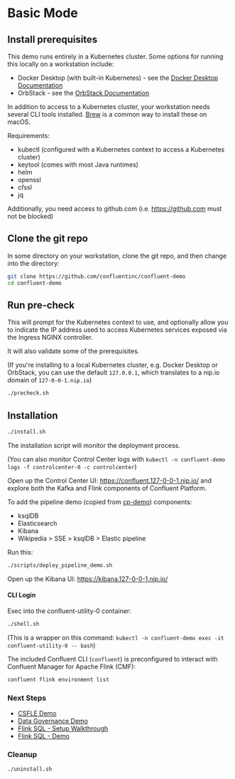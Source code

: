 # Basic Mode

## Install prerequisites

This demo runs entirely in a Kubernetes cluster. Some options for running this locally on a workstation include:

* Docker Desktop (with built-in Kubernetes) - see the [Docker Desktop Documentation](https://docs.docker.com/desktop/features/kubernetes/)
* OrbStack - see the [OrbStack Documentation](https://orbstack.dev/)

In addition to access to a Kubernetes cluster, your workstation needs several CLI tools installed. [Brew](https://brew.sh/) is a common way to install these on macOS.

Requirements:

* kubectl (configured with a Kubernetes context to access a Kubernetes cluster)
* keytool (comes with most Java runtimes)
* helm
* openssl
* cfssl
* jq

Additionally, you need access to github.com (i.e. https://github.com must not be blocked)

## Clone the git repo

In some directory on your workstation, clone the git repo, and then change into the directory:

```bash
git clone https://github.com/confluentinc/confluent-demo
cd confluent-demo
```

## Run pre-check

This will prompt for the Kubernetes context to use, and optionally allow you to indicate the IP address used to access Kubernetes services exposed via the Ingress NGINX controller.

It will also validate some of the prerequisites.

(If you're installing to a local Kubernetes cluster, e.g. Docker Desktop or OrbStack, you can use the default `127.0.0.1`, which translates to a nip.io domain of `127-0-0-1.nip.io`)

```bash
./precheck.sh
```

## Installation

```bash
./install.sh
```

The installation script will monitor the deployment process.

(You can also monitor Control Center logs with `kubectl -n confluent-demo logs -f controlcenter-0 -c controlcenter`)

Open up the Control Center UI: https://confluent.127-0-0-1.nip.io/ and explore both the Kafka and Flink components of Confluent Platform.

To add the pipeline demo (copied from [cp-demo](https://github.com/confluentinc/cp-demo)) components:
* ksqlDB
* Elasticsearch
* Kibana
* Wikipedia > SSE > ksqlDB > Elastic pipeline

Run this:

```bash
./scripts/deploy_pipeline_demo.sh
```

Open up the Kibana UI: https://kibana.127-0-0-1.nip.io/

#### CLI Login

Exec into the confluent-utility-0 container:

```bash
./shell.sh
```

(This is a wrapper on this command: `kubectl -n confluent-demo exec -it confluent-utility-0 -- bash`)


The included Confluent CLI (`confluent`) is preconfigured to interact with Confluent Manager for Apache Flink (CMF):

```bash
confluent flink environment list
```

### Next Steps

* [CSFLE Demo](./02-csfle.md)
* [Data Governance Demo](./02-governance.md)
* [Flink SQL - Setup Walkthrough](./03-flink-sql-walkthrough.md)
* [Flink SQL - Demo](./03-flink-sql-demo.md)

### Cleanup

```bash
./uninstall.sh
```
